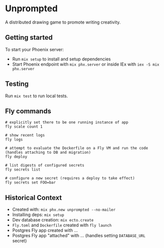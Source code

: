 # Unprompted

A distributed drawing game to promote writing creativity.

## Getting started
To start your Phoenix server:

* Run `mix setup` to install and setup dependencies
* Start Phoenix endpoint with `mix phx.server` or inside IEx with `iex -S mix phx.server`

## Testing

Run `mix test` to run local tests.

## Fly commands

```
# explicitly set there to be one running instance of app
fly scale count 1

# show recent logs
fly logs

# attempt to evaluate the Dockerfile on a Fly VM and run the code (handles attaching to DB and migration)
fly deploy

# list digests of configured secrets
fly secrets list

# configure a new secret (requires a deploy to take effect)
fly secrets set FOO=bar
```

## Historical Context

* Created with: `mix phx.new unprompted --no-mailer`
* Installing deps: `mix setup`
* Dev database creation: `mix ecto.create`
* `Fly.toml` and `Dockerfile` created with `fly launch`
* Postgres Fly app created with ...
* Postgres Fly app "attached" with ... (handles setting `DATABASE_URL` secret)

